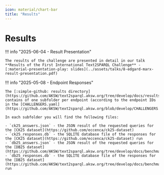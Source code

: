 ```yaml
---
icon: material/chart-bar
title: "Results"
---
```

# Results

!!! info "2025-06-04 - Result Presentation"

    The results of the challenge are presented in detail in our talk **Results of the First International Text2SPARQL Challenge** - [:material-presentation-play: slides](../assets/talks/8-edgard-marx-result-presentation.pdf)

!!! info "2025-05-08 - Endpoint Responses"

    The [:simple-github: results directory](https://github.com/AKSW/text2sparql.aksw.org/tree/develop/docs/results)
    contains of one subfolder per endpoint (according to the endpoint IDs in the [CHALLENGERS.yaml](https://github.com/AKSW/text2sparql.aksw.org/blob/develop/CHALLENGERS.yaml).

    In each subfolder you will find the following files:

    - `ck25_answers.json` - the JSON result of the requested queries for the [CK25 dataset](https://github.com/eccenca/ck25-dataset)
    - `ck25_responses.db` - the SQLITE database file of the responses for the [CK25 dataset](https://github.com/eccenca/ck25-dataset) run
    - `db25_answers.json` - the JSON result of the requested queries for the [DB25 dataset](https://github.com/AKSW/text2sparql.aksw.org/tree/develop/docs/benchmark)
    - `db25_responses.db` - the SQLITE database file of the responses for the [DB25 dataset](https://github.com/AKSW/text2sparql.aksw.org/tree/develop/docs/benchmark) run
